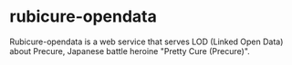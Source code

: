 # rubicure-opendata
Rubicure-opendata is a web service that serves LOD (Linked Open Data) about Precure, Japanese battle heroine "Pretty Cure (Precure)".

